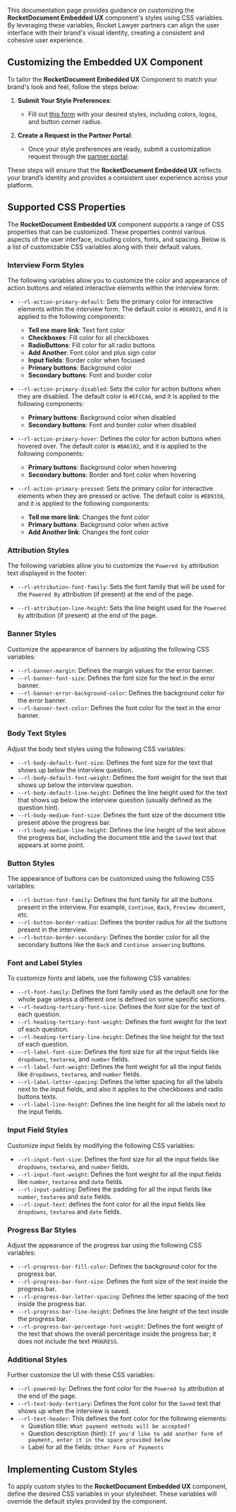 This documentation page provides guidance on customizing the **RocketDocument Embedded UX** component's styles using CSS variables. By leveraging these variables, Rocket Lawyer partners can align the user interface with their brand's visual identity, creating a consistent and cohesive user experience.

## Customizing the Embedded UX Component

To tailor the **RocketDocument Embedded UX** Component to match your brand's look and feel, follow the steps below:

1. **Submit Your Style Preferences**:
   - Fill out [this form](https://docs.google.com/forms/d/e/1FAIpQLSddJPPg0onclKYf2IIyRehCYwlTtlcogXXXxo0ZlwtZLd3ZZQ/viewform?fbzx=5836941555539130795) with your desired styles, including colors, logos, and button corner radius.

2. **Create a Request in the Partner Portal**:
   - Once your style preferences are ready, submit a customization request through the [partner portal](https://rocket-lawyer.atlassian.net/servicedesk/customer/portal/10).

These steps will ensure that the **RocketDocument Embedded UX** reflects your brand’s identity and provides a consistent user experience across your platform.

## Supported CSS Properties

The **RocketDocument Embedded UX** component supports a range of CSS properties that can be customized. These properties control various aspects of the user interface, including colors, fonts, and spacing. Below is a list of customizable CSS variables along with their default values.

### Interview Form Styles

The following variables allow you to customize the color and appearance of action buttons and related interactive elements within the interview form:

- `--rl-action-primary-default`: Sets the primary color for interactive elements within the interview form. The default color is `#D68021`, and it is applied to the following components:

  - **Tell me more link**: Text font color
  - **Checkboxes**: Fill color for all checkboxes
  - **RadioButtons**: Fill color for all radio buttons
  - **Add Another**: Font color and plus sign color
  - **Input fields**: Border color when focused
  - **Primary buttons**: Background color
  - **Secondary buttons**: Font and border color

- `--rl-action-primary-disabled`: Sets the color for action buttons when they are disabled. The default color is `#EFCCA6`, and it is applied to the following components:

  - **Primary buttons**: Background color when disabled
  - **Secondary buttons**: Font and border color when disabled

- `--rl-action-primary-hover`: Defines the color for action buttons when hovered over. The default color is `#BA6102`, and it is applied to the following components:

  - **Primary buttons**: Background color when hovering
  - **Secondary buttons**: Border and font color when hovering

- `--rl-action-primary-pressed`: Sets the primary color for interactive elements when they are pressed or active. The default color is `#E89338`, and it is applied to the following components:

  - **Tell me more link**: Changes the font color
  - **Primary buttons**: Background color when active
  - **Add Another link**: Changes the font color

### Attribution Styles

The following variables allow you to customize the `Powered by` attribution text displayed in the footer:

- `--rl-attribution-font-family`: Sets the font family that will be used for the `Powered By` attribution (if present) at the end of the page.

- `--rl-attribution-line-height`: Sets the line height used for the `Powered By` attribution (if present) at the end of the page.

### Banner Styles

Customize the appearance of banners by adjusting the following CSS variables:

- `--rl-banner-margin`: Defines the margin values for the error banner.
- `--rl-banner-font-size`: Defines the font size for the text in the error banner.
- `--rl-banner-error-background-color`: Defines the background color for the error banner.
- `--rl-banner-text-color`: Defines the font color for the text in the error banner.

### Body Text Styles

Adjust the body text styles using the following CSS variables:

- `--rl-body-default-font-size`: Defines the font size for the text that shows up below the interview question.
- `--rl-body-default-font-weight`: Defines the font weight for the text that shows up below the interview question.
- `--rl-body-default-line-height`: Defines the line height used for the text that shows up below the interview question (usually defined as the question hint).
- `--rl-body-medium-font-size`: Defines the font size of the document title present above the progress bar.
- `--rl-body-medium-line-height`: Defines the line height of the text above the progress bar, including the document title and the `Saved` text that appears at some point.

### Button Styles

The appearance of buttons can be customized using the following CSS variables:

- `--rl-button-font-family`: Defines the font family for all the buttons present in the interview. For example, `Continue`, `Back`, `Preview document`, etc.
- `--rl-button-border-radius`: Defines the border radius for all the buttons present in the interview.
- `--rl-button-border-secondary`: Defines the border color for all the secondary buttons like the `Back` and `Continue answering` buttons.

### Font and Label Styles

To customize fonts and labels, use the following CSS variables:

- `--rl-font-family`: Defines the font family used as the default one for the whole page unless a different one is defined on some specific sections.
- `--rl-heading-tertiary-font-size`: Defines the font size for the text of each question.
- `--rl-heading-tertiary-font-weight`: Defines the font weight for the text of each question.
- `--rl-heading-tertiary-line-height`: Defines the line height for the text of each question.
- `--rl-label-font-size`: Defines the font size for all the input fields like `dropdowns`, `textarea`, and `number` fields. 
- `--rl-label-font-weight`: Defines the font weight for all the input fields like `dropdowns`, `textarea`, and `number` fields.
- `--rl-label-letter-spacing`: Defines the letter spacing for all the labels next to the input fields, and also it applies to the checkboxes and radio buttons texts.
- `--rl-label-line-height`: Defines the line height for all the labels next to the input fields.

### Input Field Styles

Customize input fields by modifying the following CSS variables:

- `--rl-input-font-size`: Defines the font size for all the input fields like `dropdowns`, `textarea`, and `number` fields.
- `--rl-input-font-weight`: Defines the font weight for all the input fields like `number`, `textarea` and `date` fields.
- `--rl-input-padding`: Defines the padding for all the input fields like `number`, `textarea` and `date` fields.
- `--rl-input-text`: defines the font color for all the input fields like `dropdowns`, `textarea` and `date` fields.

### Progress Bar Styles

Adjust the appearance of the progress bar using the following CSS variables:

- `--rl-progress-bar-fill-color`: Defines the background color for the progress bar.
- `--rl-progress-bar-font-size`: Defines the font size of the text inside the progress bar.
- `--rl-progress-bar-letter-spacing`: Defines the letter spacing of the text inside the progress bar.
- `--rl-progress-bar-line-height`: Defines the line height of the text inside the progress bar.
- `--rl-progress-bar-percentage-font-weight`: Defines the font weight of the text that shows the overall percentage inside the progress bar; it does not include the text `PROGRESS`.

### Additional Styles

Further customize the UI with these CSS variables:

- `--rl-powered-by`: Defines the font color for the `Powered by` attribution at the end of the page.
- `--rl-text-body-tertiary`: Defines the font color for the `Saved` text that shows up when the interview is saved.
- `--rl-text-header`: This defines the font color for the following elements:
  - Question title: `What payment methods will be accepted?`
  - Question description (hint): `If you'd like to add another form of payment, enter it in the space provided below`
  - Label for all the fields: `Other Form of Payments`

## Implementing Custom Styles

To apply custom styles to the **RocketDocument Embedded UX** component, define the desired CSS variables in your stylesheet. These variables will override the default styles provided by the component.
